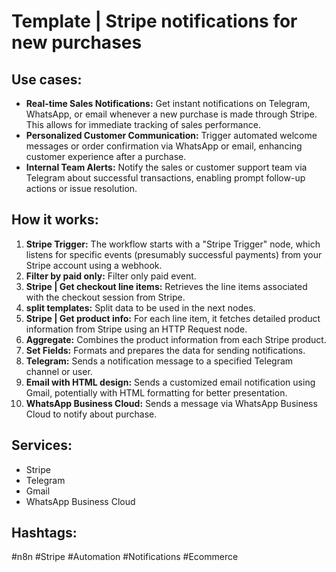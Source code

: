 # Template | Stripe notifications for new purchases

## Use cases:

- **Real-time Sales Notifications:** Get instant notifications on Telegram, WhatsApp, or email whenever a new purchase is made through Stripe. This allows for immediate tracking of sales performance.
- **Personalized Customer Communication:** Trigger automated welcome messages or order confirmation via WhatsApp or email, enhancing customer experience after a purchase.
- **Internal Team Alerts:** Notify the sales or customer support team via Telegram about successful transactions, enabling prompt follow-up actions or issue resolution.

## How it works:

1.  **Stripe Trigger:** The workflow starts with a "Stripe Trigger" node, which listens for specific events (presumably successful payments) from your Stripe account using a webhook.
2.  **Filter by paid only:** Filter only paid event.
3.  **Stripe | Get checkout line items:** Retrieves the line items associated with the checkout session from Stripe.
4.  **split templates:** Split data to be used in the next nodes.
5.  **Stripe | Get product info:** For each line item, it fetches detailed product information from Stripe using an HTTP Request node.
6.  **Aggregate:** Combines the product information from each Stripe product.
7.  **Set Fields:** Formats and prepares the data for sending notifications.
8.  **Telegram:** Sends a notification message to a specified Telegram channel or user.
9.  **Email with HTML design:** Sends a customized email notification using Gmail, potentially with HTML formatting for better presentation.
10. **WhatsApp Business Cloud:** Sends a message via WhatsApp Business Cloud to notify about purchase.

## Services:

-   Stripe
-   Telegram
-   Gmail
-   WhatsApp Business Cloud

## Hashtags:

#n8n #Stripe #Automation #Notifications #Ecommerce
